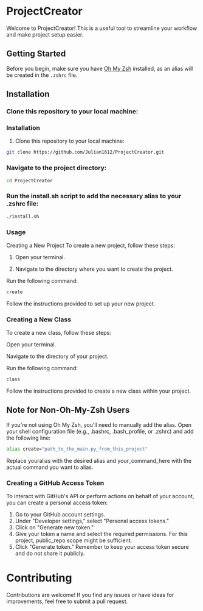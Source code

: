 # ProjectCreator

Welcome to ProjectCreator! This is a useful tool to streamline your workflow and make project setup easier.

## Getting Started

Before you begin, make sure you have [Oh My Zsh](https://ohmyz.sh/) installed, as an alias will be created in the `.zshrc` file.

## Installation

### Clone this repository to your local machine:

   ### Installation

1. Clone this repository to your local machine:

```bash
git clone https://github.com/Julian1612/ProjectCreator.git
```
### Navigate to the project directory:

```bash
cd ProjectCreator
```

### Run the install.sh script to add the necessary alias to your .zshrc file:

```bash
./install.sh
```
### Usage
Creating a New Project
To create a new project, follow these steps:

1. Open your terminal.

2. Navigate to the directory where you want to create the project.

Run the following command:

```bash
create
```
Follow the instructions provided to set up your new project.

### Creating a New Class
To create a new class, follow these steps:

Open your terminal.

Navigate to the directory of your project.

Run the following command:

```bash
class
```
Follow the instructions provided to create a new class within your project.

## Note for Non-Oh-My-Zsh Users
If you're not using Oh My Zsh, you'll need to manually add the alias. Open your shell configuration file (e.g., .bashrc, .bash_profile, or .zshrc) and add the following line:

```bash
alias create="path_to_the_main.py_from_this_project"
```
Replace youralias with the desired alias and your_command_here with the actual command you want to alias.

### Creating a GitHub Access Token
To interact with GitHub's API or perform actions on behalf of your account, you can create a personal access token:

1. Go to your GitHub account settings.
2. Under "Developer settings," select "Personal access tokens."
3. Click on "Generate new token."
4. Give your token a name and select the required permissions. For this project, public_repo scope might be sufficient.
5. Click "Generate token."
Remember to keep your access token secure and do not share it publicly.

# Contributing
Contributions are welcome! If you find any issues or have ideas for improvements, feel free to submit a pull request.
